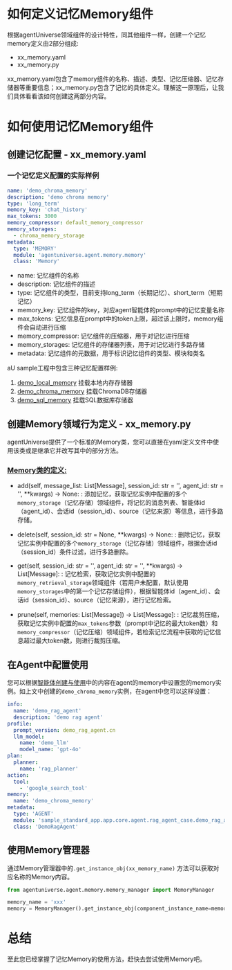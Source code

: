 # 如何定义记忆Memory组件
根据agentUniverse领域组件的设计特性，同其他组件一样，创建一个记忆memory定义由2部分组成:
- xx_memory.yaml
- xx_memory.py

xx_memory.yaml包含了memory组件的名称、描述、类型、记忆压缩器、记忆存储器等重要信息；xx_memory.py包含了记忆的具体定义。理解这一原理后，让我们具体看看该如何创建这两部分内容。
# 如何使用记忆Memory组件
## 创建记忆配置 - xx_memory.yaml

### 一个记忆定义配置的实际样例
```yaml
name: 'demo_chroma_memory'
description: 'demo chroma memory'
type: 'long_term'
memory_key: 'chat_history'
max_tokens: 3000
memory_compressor: default_memory_compressor
memory_storages:
  - chroma_memory_storage
metadata:
  type: 'MEMORY'
  module: 'agentuniverse.agent.memory.memory'
  class: 'Memory'
```
- name: 记忆组件的名称
- description: 记忆组件的描述
- type: 记忆组件的类型，目前支持long_term（长期记忆）、short_term（短期记忆）
- memory_key: 记忆组件的key，对应agent智能体的prompt中的记忆变量名称
- max_tokens: 记忆信息在prompt中的token上限，超过该上限时，memory组件会自动进行压缩
- memory_compressor: 记忆组件的压缩器，用于对记忆进行压缩
- memory_storages: 记忆组件的存储器列表，用于对记忆进行多路存储
- metadata: 记忆组件的元数据，用于标识记忆组件的类型、模块和类名

aU sample工程中包含三种记忆配置样例:
1. [demo_local_memory](../../../sample_standard_app/app/core/memory/demo_local_memory.yaml) 挂载本地内存存储器
2. [demo_chroma_memory](../../../sample_standard_app/app/core/memory/demo_chroma_memory.yaml) 挂载ChromaDB存储器
3. [demo_sql_memory](../../../sample_standard_app/app/core/memory/demo_sql_memory.yaml) 挂载SQL数据库存储器

## 创建Memory领域行为定义 - xx_memory.py
agentUniverse提供了一个标准的Memory类，您可以直接在yaml定义文件中使用该类或是继承它并改写其中的部分方法。  


### [Memory类的定义:](../../../agentuniverse/agent/memory/memory.py)

- add(self, message_list: List[Message], session_id: str = '', agent_id: str = '', **kwargs) -> None:
: 添加记忆，获取记忆实例中配置的多个`memory_storage`（记忆存储）领域组件，将记忆的消息列表、智能体id（agent_id）、会话id（session_id）、source（记忆来源）等信息，进行多路存储。

- delete(self, session_id: str = None, **kwargs) -> None:
: 删除记忆，获取记忆实例中配置的多个`memory_storage`（记忆存储）领域组件，根据会话id（session_id）条件过滤，进行多路删除。 

- get(self, session_id: str = '', agent_id: str = '', **kwargs) -> List[Message]:
: 记忆检索，获取记忆实例中配置的`memory_retrieval_storage`领域组件（若用户未配置，默认使用`memory_storages`中的第一个记忆存储组件），根据智能体id（agent_id）、会话id（session_id）、source（记忆来源），进行记忆检索。

- prune(self, memories: List[Message]) -> List[Message]:
: 记忆裁剪压缩，获取记忆实例中配置的`max_tokens`参数（prompt中记忆的最大token数）和`memory_compressor`（记忆压缩）领域组件，若检索记忆流程中获取的记忆信息超过最大token数，则进行裁剪压缩。

## 在Agent中配置使用
您可以根据[智能体创建与使用](2_2_1_智能体创建与使用.md)中的内容在agent的memory中设置您的memory实例。如上文中创建的`demo_chroma_memory`实例，在agent中您可以这样设置：
```yaml
info:
  name: 'demo_rag_agent'
  description: 'demo rag agent'
profile:
  prompt_version: demo_rag_agent.cn
  llm_model:
    name: 'demo_llm'
    model_name: 'gpt-4o'
plan:
  planner:
    name: 'rag_planner'
action:
  tool:
    - 'google_search_tool'
memory:
  name: 'demo_chroma_memory'
metadata:
  type: 'AGENT'
  module: 'sample_standard_app.app.core.agent.rag_agent_case.demo_rag_agent'
  class: 'DemoRagAgent'
```

## 使用Memory管理器
通过Memory管理器中的`.get_instance_obj(xx_memory_name)` 方法可以获取对应名称的Memory内容。

```python
from agentuniverse.agent.memory.memory_manager import MemoryManager

memory_name = 'xxx'
memory = MemoryManager().get_instance_obj(component_instance_name=memory_name)
```

# 总结
至此您已经掌握了记忆Memory的使用方法，赶快去尝试使用Memory吧。